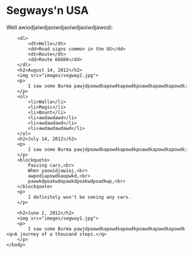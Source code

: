 <html>
	<head>
		<title>My Trip Around the USA on a Segway</title>
	</head>
	<body>
		<h1>Segways'n USA</h1>
		<p>
			Well awiodjaiwdjaoiwdjaoiwdjaoiwdjawodi:
		</p>
		
		<dl>
			<dt>Hello</dt>
			<dd>Road signs common in the US</dd>
			<dt>Route</dt>
			<dd>Route 66666</dd>
		</dl>
		<h2>August 14, 2012</h2>
		<img src="images/segway2.jpg">	
		<p>
			I saw some Burma pawjdpoawdkapowdkapowdkpoawdkapowdkapowdk:
		</p>
		<ol>
			<li>Walla</li>
			<li>Magic</li>
			<li>Bount</li>
			<li>awdawdawd</li>
			<li>awdawdawd</li>
			<li>awdawdawdawd</li>
		</ol>
		<h2>July 14, 2012</h2>
		<p>
			I saw some Burma pawjdpoawdkapowdkapowdkpoawdkapowdkapowdk:
		</p>
		<blockquote>
			Passing cars,<br>
			When yaowidjawioj,<br>
			awpodiapowdkaopwkd,<br>
			paowkdpoakwdopawkdpoakwdpoadkwp,<br>
		</blockquote>
		<p>
			I definitely won't be seeing any cars.
		</p>

		<h2>June 2, 2012</h2>
		<img src="images/segway1.jpg">
		<p>
			I saw some Burma pawjdpoawdkapowdkapowdkpoawdkapowdkapowdk <q>A journey of a thousand steps.</q>
		</p>
	</body>
</html>

